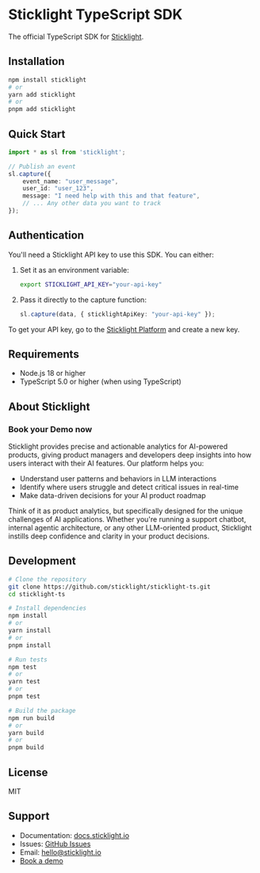# Sticklight TypeScript SDK

The official TypeScript SDK for [Sticklight](https://sticklight.io).

## Installation

```bash
npm install sticklight
# or
yarn add sticklight
# or
pnpm add sticklight
```

## Quick Start

```typescript
import * as sl from 'sticklight';

// Publish an event
sl.capture({
    event_name: "user_message",
    user_id: "user_123",
    message: "I need help with this and that feature",
    // ... Any other data you want to track
});
```

## Authentication

You'll need a Sticklight API key to use this SDK. You can either:

1. Set it as an environment variable:
   ```bash
   export STICKLIGHT_API_KEY="your-api-key"
   ```

2. Pass it directly to the capture function:
   ```typescript
   sl.capture(data, { sticklightApiKey: "your-api-key" });
   ```

To get your API key, go to the [Sticklight Platform] and create a new key.

## Requirements

- Node.js 18 or higher
- TypeScript 5.0 or higher (when using TypeScript)

## About Sticklight

### Book your Demo now
Sticklight provides precise and actionable analytics for AI-powered products, giving product managers and developers deep insights into how users interact with their AI features. Our platform helps you:

- Understand user patterns and behaviors in LLM interactions
- Identify where users struggle and detect critical issues in real-time
- Make data-driven decisions for your AI product roadmap

Think of it as product analytics, but specifically designed for the unique challenges of AI applications. Whether you're running a support chatbot, internal agentic architecture, or any other LLM-oriented product, Sticklight instills deep confidence and clarity in your product decisions.

## Development

```bash
# Clone the repository
git clone https://github.com/sticklight/sticklight-ts.git
cd sticklight-ts

# Install dependencies
npm install
# or
yarn install
# or
pnpm install

# Run tests
npm test
# or
yarn test
# or
pnpm test

# Build the package
npm run build
# or
yarn build
# or
pnpm build
```

## License

MIT

## Support

- Documentation: [docs.sticklight.io](https://docs.sticklight.io)
- Issues: [GitHub Issues](https://github.com/sticklight/sticklight-ts/issues)
- Email: hello@sticklight.io
- [Book a demo](https://calendly.com/matan-sticklight/30min)

[Sticklight Platform]: https://platform.sticklight.io/sticklight/settings?section=team&subSection=api-keys